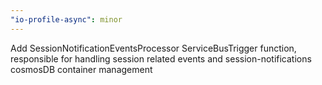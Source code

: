 ```yaml
---
"io-profile-async": minor
---
```


Add SessionNotificationEventsProcessor ServiceBusTrigger function, responsible for handling session related events and session-notifications cosmosDB container management
